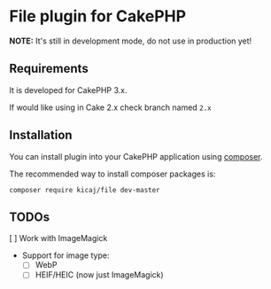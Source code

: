 # File plugin for CakePHP

**NOTE:** It's still in development mode, do not use in production yet!

## Requirements

It is developed for CakePHP 3.x.

If would like using in Cake 2.x check branch named `2.x`

## Installation

You can install plugin into your CakePHP application using [composer](http://getcomposer.org).

The recommended way to install composer packages is:

```
composer require kicaj/file dev-master
```

## TODOs

[ ] Work with ImageMagick
- Support for image type:
  - [ ] WebP
  - [ ] HEIF/HEIC (now just ImageMagick)
